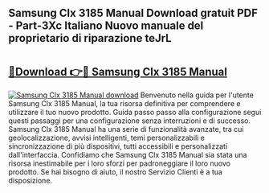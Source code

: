 ## Samsung Clx 3185 Manual Download gratuit PDF - Part-3Xc Italiano Nuovo manuale del proprietario di riparazione teJrL

# <h2><a href="http://dfbyg2i.blite.top/?on=Samsung+Clx+3185+Manual">🔗Download 👉🔴 Samsung Clx 3185 Manual</a></h2>

[![Samsung Clx 3185 Manual download](https://i.imgur.com/lujVjoI.png)](http://dfbyg2i.blite.top/?on=Samsung+Clx+3185+Manual)
Benvenuto nella guida per l'utente Samsung Clx 3185 Manual, la tua risorsa definitiva per comprendere e utilizzare il tuo nuovo prodotto. Guida passo passo alla configurazione segui questi passaggi per una configurazione senza interruzioni e di successo. Samsung Clx 3185 Manual ha una serie di funzionalità avanzate, tra cui geolocalizzazione, avvisi intelligenti, temi personalizzabili e sincronizzazione di più dispositivi, tutti accessibili e personalizzati dall'interfaccia. Confidiamo che Samsung Clx 3185 Manual sia stata una risorsa inestimabile per i loro sforzi per padroneggiare il loro nuovo prodotto. Se hai bisogno di aiuto, il nostro Servizio Clienti è a tua disposizione.
